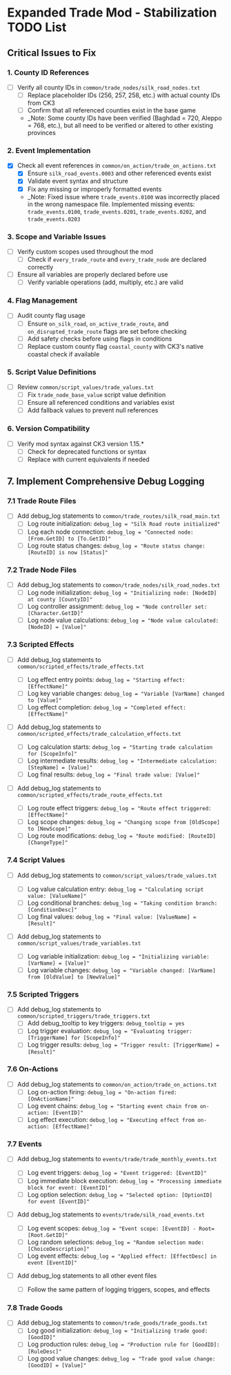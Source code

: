 # Expanded Trade Mod - Stabilization TODO List

## Critical Issues to Fix

### 1. County ID References

- [ ] Verify all county IDs in `common/trade_nodes/silk_road_nodes.txt`
  - [ ] Replace placeholder IDs (256, 257, 258, etc.) with actual county IDs from CK3
  - [ ] Confirm that all referenced counties exist in the base game
  - \_Note: Some county IDs have been verified (Baghdad = 720, Aleppo = 768, etc.), but all need to be verified or altered to other existing provinces

### 2. Event Implementation

- [x] Check all event references in `common/on_action/trade_on_actions.txt`
  - [x] Ensure `silk_road_events.0003` and other referenced events exist
  - [x] Validate event syntax and structure
  - [x] Fix any missing or improperly formatted events
  - \_Note: Fixed issue where `trade_events.0100` was incorrectly placed in the wrong namespace file. Implemented missing events: `trade_events.0100`, `trade_events.0201`, `trade_events.0202`, and `trade_events.0203`

### 3. Scope and Variable Issues

- [ ] Verify custom scopes used throughout the mod
  - [ ] Check if `every_trade_route` and `every_trade_node` are declared correctly
- [ ] Ensure all variables are properly declared before use
  - [ ] Verify variable operations (add, multiply, etc.) are valid

### 4. Flag Management

- [ ] Audit county flag usage
  - [ ] Ensure `on_silk_road`, `on_active_trade_route`, and `on_disrupted_trade_route` flags are set before checking
  - [ ] Add safety checks before using flags in conditions
  - [ ] Replace custom county flag `coastal_county` with CK3's native coastal check if available

### 5. Script Value Definitions

- [ ] Review `common/script_values/trade_values.txt`
  - [ ] Fix `trade_node_base_value` script value definition
  - [ ] Ensure all referenced conditions and variables exist
  - [ ] Add fallback values to prevent null references

### 6. Version Compatibility

- [ ] Verify mod syntax against CK3 version 1.15.\*
  - [ ] Check for deprecated functions or syntax
  - [ ] Replace with current equivalents if needed

## 7. Implement Comprehensive Debug Logging

### 7.1 Trade Route Files

- [ ] Add debug_log statements to `common/trade_routes/silk_road_main.txt`
  - [ ] Log route initialization: `debug_log = "Silk Road route initialized"`
  - [ ] Log each node connection: `debug_log = "Connected node: [From.GetID] to [To.GetID]"`
  - [ ] Log route status changes: `debug_log = "Route status change: [RouteID] is now [Status]"`

### 7.2 Trade Node Files

- [ ] Add debug_log statements to `common/trade_nodes/silk_road_nodes.txt`
  - [ ] Log node initialization: `debug_log = "Initializing node: [NodeID] at county [CountyID]"`
  - [ ] Log controller assignment: `debug_log = "Node controller set: [Character.GetID]"`
  - [ ] Log node value calculations: `debug_log = "Node value calculated: [NodeID] = [Value]"`

### 7.3 Scripted Effects

- [ ] Add debug_log statements to `common/scripted_effects/trade_effects.txt`

  - [ ] Log effect entry points: `debug_log = "Starting effect: [EffectName]"`
  - [ ] Log key variable changes: `debug_log = "Variable [VarName] changed to [Value]"`
  - [ ] Log effect completion: `debug_log = "Completed effect: [EffectName]"`

- [ ] Add debug_log statements to `common/scripted_effects/trade_calculation_effects.txt`

  - [ ] Log calculation starts: `debug_log = "Starting trade calculation for [ScopeInfo]"`
  - [ ] Log intermediate results: `debug_log = "Intermediate calculation: [StepName] = [Value]"`
  - [ ] Log final results: `debug_log = "Final trade value: [Value]"`

- [ ] Add debug_log statements to `common/scripted_effects/trade_route_effects.txt`
  - [ ] Log route effect triggers: `debug_log = "Route effect triggered: [EffectName]"`
  - [ ] Log scope changes: `debug_log = "Changing scope from [OldScope] to [NewScope]"`
  - [ ] Log route modifications: `debug_log = "Route modified: [RouteID] [ChangeType]"`

### 7.4 Script Values

- [ ] Add debug_log statements to `common/script_values/trade_values.txt`

  - [ ] Log value calculation entry: `debug_log = "Calculating script value: [ValueName]"`
  - [ ] Log conditional branches: `debug_log = "Taking condition branch: [ConditionDesc]"`
  - [ ] Log final values: `debug_log = "Final value: [ValueName] = [Result]"`

- [ ] Add debug_log statements to `common/script_values/trade_variables.txt`
  - [ ] Log variable initialization: `debug_log = "Initializing variable: [VarName] = [Value]"`
  - [ ] Log variable changes: `debug_log = "Variable changed: [VarName] from [OldValue] to [NewValue]"`

### 7.5 Scripted Triggers

- [ ] Add debug_log statements to `common/scripted_triggers/trade_triggers.txt`
  - [ ] Add debug_tooltip to key triggers: `debug_tooltip = yes`
  - [ ] Log trigger evaluation: `debug_log = "Evaluating trigger: [TriggerName] for [ScopeInfo]"`
  - [ ] Log trigger results: `debug_log = "Trigger result: [TriggerName] = [Result]"`

### 7.6 On-Actions

- [ ] Add debug_log statements to `common/on_action/trade_on_actions.txt`
  - [ ] Log on-action firing: `debug_log = "On-action fired: [OnActionName]"`
  - [ ] Log event chains: `debug_log = "Starting event chain from on-action: [EventID]"`
  - [ ] Log effect execution: `debug_log = "Executing effect from on-action: [EffectName]"`

### 7.7 Events

- [ ] Add debug_log statements to `events/trade/trade_monthly_events.txt`

  - [ ] Log event triggers: `debug_log = "Event triggered: [EventID]"`
  - [ ] Log immediate block execution: `debug_log = "Processing immediate block for event: [EventID]"`
  - [ ] Log option selection: `debug_log = "Selected option: [OptionID] for event [EventID]"`

- [ ] Add debug_log statements to `events/trade/silk_road_events.txt`

  - [ ] Log event scopes: `debug_log = "Event scope: [EventID] - Root=[Root.GetID]"`
  - [ ] Log random selections: `debug_log = "Random selection made: [ChoiceDescription]"`
  - [ ] Log event effects: `debug_log = "Applied effect: [EffectDesc] in event [EventID]"`

- [ ] Add debug_log statements to all other event files
  - [ ] Follow the same pattern of logging triggers, scopes, and effects

### 7.8 Trade Goods

- [ ] Add debug_log statements to `common/trade_goods/trade_goods.txt`
  - [ ] Log good initialization: `debug_log = "Initializing trade good: [GoodID]"`
  - [ ] Log production rules: `debug_log = "Production rule for [GoodID]: [RuleDesc]"`
  - [ ] Log good value changes: `debug_log = "Trade good value change: [GoodID] = [Value]"`

